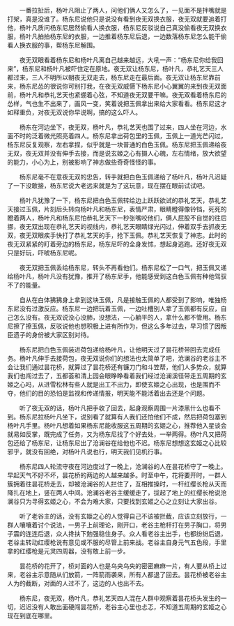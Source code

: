 　　一番拉扯后，杨叶凡阻止了两人，问他们俩人又怎么了，一见面不是拌嘴就是打架，真是没谁了。杨东尼说他只是说没有看到夜无双换衣服，夜无双就要追着打他，杨叶凡质问杨东尼居然偷看人换衣服，杨东尼反驳说自己真没偷看夜无双换衣服，杨叶凡拍拍杨东尼的衣服，一边推着杨东尼后退，一边数落杨东尼怎么能干偷看人换衣服的事，帮杨东尼解围。

　　夜无双眼看着杨东尼和杨叶凡离自己越来越远，大吼一声：“杨东尼你给我回来”，杨东尼和杨叶凡被吓住定在原地。夜无双让杨东尼，杨叶凡，恭礼艺天三人都过来，三人不明所以朝夜无双走去，杨东尼走在最后面。夜无双让杨东尼靠前来，杨东尼怂的很说你可别打我，在夜无双威慑下杨东尼小心翼翼的来到夜无双面前，杨叶凡和恭礼艺天也紧绷着心弦，不知道夜无双要干嘛。夜无双看着杨东尼的怂样，气也生不出来了，画风一变，笑着说把玉佩拿出来给大家看看。杨东尼这才如释重负，对夜无双说你早说啊，搞的这么吓人。

　　杨东在河边坐下，夜无双，杨叶凡，恭礼艺天也围了过来，四人坐在河边，水面不时的泛着微光照亮着四人。杨东尼拿出荷包里的玉佩，玉佩上一道光芒闪过，杨东尼反复观察，左右拿捏，似乎就是一块普通的白色玉佩。杨东尼把玉佩递给夜无双，夜无双并没有伸手去接，而是说玄姬之心有摄人心魄，左右情绪，放大欲望的能力，小心为上，别被影响了神志做些奇奇怪怪的事。

　　杨东尼毫不在意夜无双的忠告，转手就把白色玉佩递给了杨叶凡，杨叶凡迟疑了一下没敢接，杨东尼说大老远来就是为了这玩意，现在摆在眼前试试吧。

　　杨叶凡犹豫了一下，杨东尼把白色玉佩转给边上跃跃欲试的恭礼艺天，恭礼艺天接过玉佩，片刻后头转向杨叶凡和杨东尼，表情严肃，眼睛瞪得像铃铛，死死的瞪着两人，杨叶凡和杨东尼怕恭礼艺天下一秒张嘴咬他们，俩人屁股不自觉的往后挪，夜无双出现在恭礼艺天的视线内，恭礼艺天眼睛绿光闪过，伸着双手去抓夜无双，夜无双眼疾手快打了恭礼艺天的手，抢下玉佩。恭礼艺天恢复了神志。此时的夜无双紧紧的盯着旁边的杨东尼，杨东尼吓的全身发怵，想起身逃跑。还好夜无双只是好玩，吓唬杨东尼呢。

　　夜无双把玉佩丢给杨东尼，转头不再看他们。杨东尼松了一口气，把玉佩又递给杨叶凡，杨叶凡没有犹豫，推开了杨东尼手，他能感受到这白色玉佩有种他驾驭不了的能量。

　　自从在白体狒狒身上拿到这块玉佩，凡是接触玉佩的人都受到了影响，唯独杨东尼没有过激反应。杨东尼一边把玩着玉佩，一边吐槽别人拿了玉佩都有反应，自己怎么没有。夜无双说没心没肺，没想法，一心躺平的人，拿什么都不管用。杨东尼擦了擦玉佩，反驳说他也想积极上进有所作为，但这么多年过去，早习惯了因叛臣遗子的身份被大家区别对待。

　　杨东尼把白色玉佩装进荷包递给杨叶凡，让他明天过了昙花桥带回去完成任务。杨叶凡伸手去接荷包，夜无双说你们的想法也太简单了吧，沧澜谷的老谷主不会让我们通过昙花桥，就算过了昙花桥还有镰刀门和斗笠帮，他们人多势众，就算我们也闯过去了，五都荟和清上园会眼睁睁看着我们经过沧澜溪径带走五周期的玄姬之心吗，从进雪松林有些人就是出工不出力，即使玄姬之心出现，也是围而不夺，他们的目的恐怕是监视和传递情报，明天能不能活着出去还是个问题。

　　听了夜无双的话，杨叶凡把手收了回去，起身观察周围一片漆黑什么也看不到。杨东尼拉杨叶凡坐下，说别看了就算有人我们还怕他们不成，然后把荷包塞到杨叶凡手里。杨叶凡想着如果杨东尼能收服这五周期的玄姬之心，推荐他入星谈会就易如反掌，既完成了任务，又为杨东尼找了个好去处，一举两得。杨叶凡又把荷包还给了杨东尼，让杨东尼出了沧澜谷在给他也不迟。杨东尼想想这玄姬之心比较邪乎，就没有回绝，对杨叶凡说也行，明天我们见机行事。

　　杨东尼四人轮流守夜在河边度过了一晚上，沧澜谷的人在昙花桥守了一晚上。早起天气不好不坏，昙花桥的两边的人越来越多。时至中午，花将要开时，一群人簇拥着往昙花桥走去，却被沧澜谷的人拦住了，互相推搡时，一杆红缨长枪从天而降扎在地上，竖在两人中间。沧澜谷老谷主缓缓走了，拔起了地上的红缨长枪说沧澜谷只为寻得玄姬之心，不会为难大家，只要找到玄姬之心之立刻让大家出谷。

　　听了老谷主的话，没有玄姬之心的人觉得自己不该被拦截，应该立刻放行，一群人嚷嚷着讨个说法，一男子上前理论，刚开口，老谷主枪杆打在男子胸口，将男子震的连连后退，众人搀扶下勉强稳住身子。众人看老谷主出手，也都纷纷后退，老谷主转动红缨枪说有意见或不服的尽管上前来战。老谷主自身元气五色段，手里拿的红缨枪是元灵四周器，没有敢上前一步。

　　昙花桥的花开了，桥对面的人也是乌央乌央的密密麻麻一片，有人要从桥上过来，老谷主示意随从们放箭，一阵箭雨袭来，所有人都退了回去。昙花桥被老谷主人为的截断，对面的人过不了，这边的人也出不去。

　　杨东尼，夜无双，杨叶凡，恭礼艺天四人混在人群中观察着昙花桥头发生的一切，迟迟没有人敢出面硬闯昙花桥，老谷主心里也忐忑，不知道五周期的玄姬之心现在到底在哪里。
